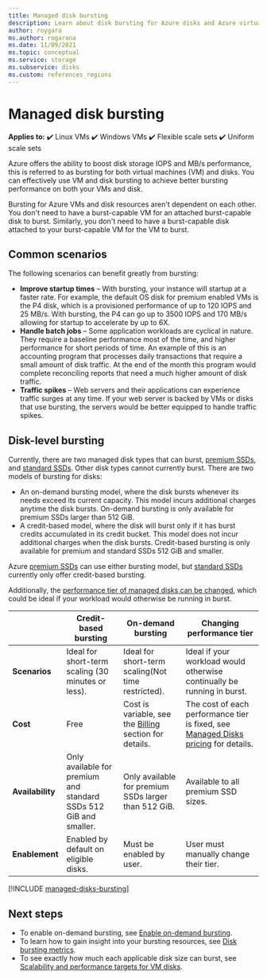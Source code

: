 ```yaml
---
title: Managed disk bursting
description: Learn about disk bursting for Azure disks and Azure virtual machines.
author: roygara
ms.author: rogarana
ms.date: 11/09/2021
ms.topic: conceptual
ms.service: storage
ms.subservice: disks
ms.custom: references_regions
---
```

# Managed disk bursting

**Applies to:** :heavy_check_mark: Linux VMs :heavy_check_mark: Windows VMs :heavy_check_mark: Flexible scale sets :heavy_check_mark: Uniform scale sets

Azure offers the ability to boost disk storage IOPS and MB/s performance, this is referred to as bursting for both virtual machines (VM) and disks. You can effectively use VM and disk bursting to achieve better bursting performance on both your VMs and disk.

Bursting for Azure VMs and disk resources aren't dependent on each other. You don't need to have a burst-capable VM for an attached burst-capable disk to burst. Similarly, you don't need to have a burst-capable disk attached to your burst-capable VM for the VM to burst.

## Common scenarios
The following scenarios can benefit greatly from bursting:
- **Improve startup times**  – With bursting, your instance will startup at a faster rate. For example, the default OS disk for premium enabled VMs is the P4 disk, which is a provisioned performance of up to 120 IOPS and 25 MB/s. With bursting, the P4 can go up to 3500 IOPS and 170 MB/s allowing for startup to accelerate by up to 6X.
- **Handle batch jobs** – Some application workloads are cyclical in nature. They require a baseline performance most of the time, and higher performance for short periods of time. An example of this is an accounting program that processes daily transactions that require a small amount of disk traffic. At the end of the month this program would complete reconciling reports that need a much higher amount of disk traffic.
- **Traffic spikes** – Web servers and their applications can experience traffic surges at any time. If your web server is backed by VMs or disks that use bursting, the servers would be better equipped to handle traffic spikes. 

## Disk-level bursting

Currently, there are two managed disk types that can burst, [premium SSDs](disks-types.md#premium-ssds), and [standard SSDs](disks-types.md#standard-ssds). Other disk types cannot currently burst. There are two models of bursting for disks:

- An on-demand bursting model, where the disk bursts whenever its needs exceed its current capacity. This model incurs additional charges anytime the disk bursts. On-demand bursting is only available for premium SSDs larger than 512 GiB.
- A credit-based model, where the disk will burst only if it has burst credits accumulated in its credit bucket. This model does not incur additional charges when the disk bursts. Credit-based bursting is only available for premium and standard SSDs 512 GiB and smaller.

Azure [premium SSDs](disks-types.md#premium-ssds) can use either bursting model, but [standard SSDs](disks-types.md#standard-ssds) currently only offer credit-based bursting.

Additionally, the [performance tier of managed disks can be changed](disks-change-performance.md), which could be ideal if your workload would otherwise be running in burst.

|  |Credit-based bursting  |On-demand bursting  |Changing performance tier  |
|---------|---------|---------|---------|
| **Scenarios**|Ideal for short-term scaling (30 minutes or less).|Ideal for short-term scaling(Not time restricted).|Ideal if your workload would otherwise continually be running in burst.|
|**Cost**     |Free         |Cost is variable, see the [Billing](#billing) section for details.        |The cost of each performance tier is fixed, see [Managed Disks pricing](https://azure.microsoft.com/pricing/details/managed-disks/) for details.         |
|**Availability**     |Only available for premium and standard SSDs 512 GiB and smaller.         |Only available for premium SSDs larger than 512 GiB.         |Available to all premium SSD sizes.         |
|**Enablement**     |Enabled by default on eligible disks.         |Must be enabled by user.         |User must manually change their tier.         |

[!INCLUDE [managed-disks-bursting](../../includes/managed-disks-bursting-2.md)]

## Next steps

- To enable on-demand bursting, see [Enable on-demand bursting](disks-enable-bursting.md).
- To learn how to gain insight into your bursting resources, see [Disk bursting metrics](disks-metrics.md).
- To see exactly how much each applicable disk size can burst, see [Scalability and performance targets for VM disks](disks-scalability-targets.md).